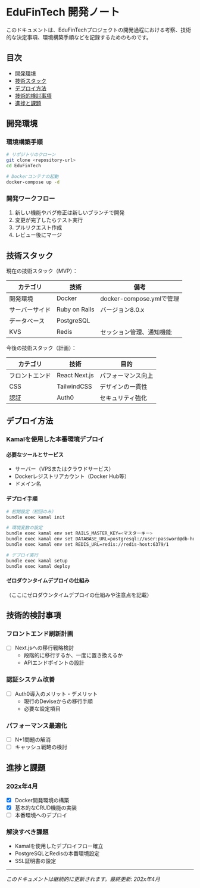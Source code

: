 # EduFinTech 開発ノート

このドキュメントは、EduFinTechプロジェクトの開発過程における考察、技術的な決定事項、環境構築手順などを記録するためのものです。

## 目次

- [開発環境](#開発環境)
- [技術スタック](#技術スタック)
- [デプロイ方法](#デプロイ方法)
- [技術的検討事項](#技術的検討事項)
- [進捗と課題](#進捗と課題)

## 開発環境

### 環境構築手順

```bash
# リポジトリのクローン
git clone <repository-url>
cd EduFinTech

# Dockerコンテナの起動
docker-compose up -d
```

### 開発ワークフロー

1. 新しい機能やバグ修正は新しいブランチで開発
2. 変更が完了したらテスト実行
3. プルリクエスト作成
4. レビュー後にマージ

## 技術スタック

現在の技術スタック（MVP）：

| カテゴリ | 技術 | 備考 |
|----------|------|------|
| 開発環境 | Docker | docker-compose.ymlで管理 |
| サーバーサイド | Ruby on Rails | バージョン8.0.x |
| データベース | PostgreSQL | |
| KVS | Redis | セッション管理、通知機能 |

今後の技術スタック（計画）：

| カテゴリ | 技術 | 目的 |
|----------|------|------|
| フロントエンド | React Next.js | パフォーマンス向上 |
| CSS | TailwindCSS | デザインの一貫性 |
| 認証 | Auth0 | セキュリティ強化 |

## デプロイ方法

### Kamalを使用した本番環境デプロイ

#### 必要なツールとサービス

- サーバー（VPSまたはクラウドサービス）
- Dockerレジストリアカウント（Docker Hub等）
- ドメイン名

#### デプロイ手順

```bash
# 初期設定（初回のみ）
bundle exec kamal init

# 環境変数の設定
bundle exec kamal env set RAILS_MASTER_KEY=<マスターキー>
bundle exec kamal env set DATABASE_URL=postgresql://user:password@db-host:5432/edufintech_production
bundle exec kamal env set REDIS_URL=redis://redis-host:6379/1

# デプロイ実行
bundle exec kamal setup
bundle exec kamal deploy
```

#### ゼロダウンタイムデプロイの仕組み

（ここにゼロダウンタイムデプロイの仕組みや注意点を記載）

## 技術的検討事項

### フロントエンド刷新計画

- [ ] Next.jsへの移行戦略検討
  - 段階的に移行するか、一度に置き換えるか
  - APIエンドポイントの設計

### 認証システム改善

- [ ] Auth0導入のメリット・デメリット
  - 現行のDeviseからの移行手順
  - 必要な設定項目

### パフォーマンス最適化

- [ ] N+1問題の解消
- [ ] キャッシュ戦略の検討

## 進捗と課題

### 202x年4月

- [x] Docker開発環境の構築
- [x] 基本的なCRUD機能の実装
- [ ] 本番環境へのデプロイ

### 解決すべき課題

- Kamalを使用したデプロイフロー確立
- PostgreSQLとRedisの本番環境設定
- SSL証明書の設定

---

*このドキュメントは継続的に更新されます。最終更新: 202x年4月* 